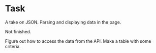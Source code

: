 # Task

A take on JSON. Parsing and displaying data in the page. 

Not finished.

Figure out how to access the data from the API.
Make a table with some criteria.
